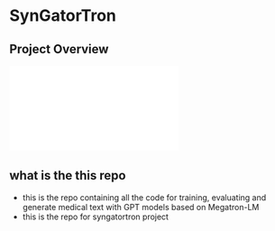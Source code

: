 # SynGatorTron

## Project Overview
![overview](resources/image001.pdf)

## what is the this repo
- this is the repo containing all the code for training, evaluating and generate medical text with GPT models based on Megatron-LM
- this is the repo for syngatortron project